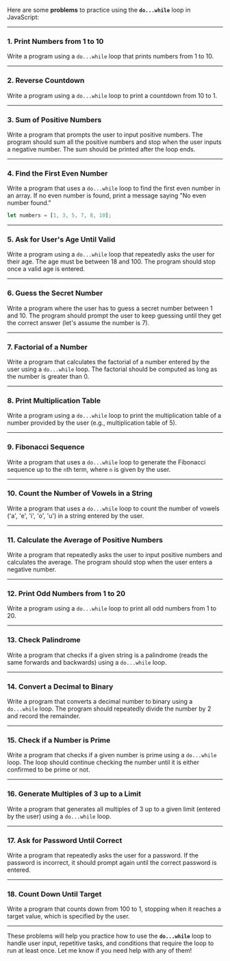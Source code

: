 Here are some **problems** to practice using the **`do...while`** loop in JavaScript:

---

### **1. Print Numbers from 1 to 10**
Write a program using a `do...while` loop that prints numbers from 1 to 10.

---

### **2. Reverse Countdown**
Write a program using a `do...while` loop to print a countdown from 10 to 1.

---

### **3. Sum of Positive Numbers**
Write a program that prompts the user to input positive numbers. The program should sum all the positive numbers and stop when the user inputs a negative number. The sum should be printed after the loop ends.

---

### **4. Find the First Even Number**
Write a program that uses a `do...while` loop to find the first even number in an array. If no even number is found, print a message saying "No even number found."

```javascript
let numbers = [1, 3, 5, 7, 8, 10];
```

---

### **5. Ask for User's Age Until Valid**
Write a program using a `do...while` loop that repeatedly asks the user for their age. The age must be between 18 and 100. The program should stop once a valid age is entered.

---

### **6. Guess the Secret Number**
Write a program where the user has to guess a secret number between 1 and 10. The program should prompt the user to keep guessing until they get the correct answer (let's assume the number is 7).

---

### **7. Factorial of a Number**
Write a program that calculates the factorial of a number entered by the user using a `do...while` loop. The factorial should be computed as long as the number is greater than 0.

---

### **8. Print Multiplication Table**
Write a program using a `do...while` loop to print the multiplication table of a number provided by the user (e.g., multiplication table of 5).

---

### **9. Fibonacci Sequence**
Write a program that uses a `do...while` loop to generate the Fibonacci sequence up to the `n`th term, where `n` is given by the user.

---

### **10. Count the Number of Vowels in a String**
Write a program that uses a `do...while` loop to count the number of vowels ('a', 'e', 'i', 'o', 'u') in a string entered by the user.

---

### **11. Calculate the Average of Positive Numbers**
Write a program that repeatedly asks the user to input positive numbers and calculates the average. The program should stop when the user enters a negative number.

---

### **12. Print Odd Numbers from 1 to 20**
Write a program using a `do...while` loop to print all odd numbers from 1 to 20.

---

### **13. Check Palindrome**
Write a program that checks if a given string is a palindrome (reads the same forwards and backwards) using a `do...while` loop.

---

### **14. Convert a Decimal to Binary**
Write a program that converts a decimal number to binary using a `do...while` loop. The program should repeatedly divide the number by 2 and record the remainder.

---

### **15. Check if a Number is Prime**
Write a program that checks if a given number is prime using a `do...while` loop. The loop should continue checking the number until it is either confirmed to be prime or not.

---

### **16. Generate Multiples of 3 up to a Limit**
Write a program that generates all multiples of 3 up to a given limit (entered by the user) using a `do...while` loop.

---

### **17. Ask for Password Until Correct**
Write a program that repeatedly asks the user for a password. If the password is incorrect, it should prompt again until the correct password is entered.

---

### **18. Count Down Until Target**
Write a program that counts down from 100 to 1, stopping when it reaches a target value, which is specified by the user.

---

These problems will help you practice how to use the **`do...while`** loop to handle user input, repetitive tasks, and conditions that require the loop to run at least once. Let me know if you need help with any of them!